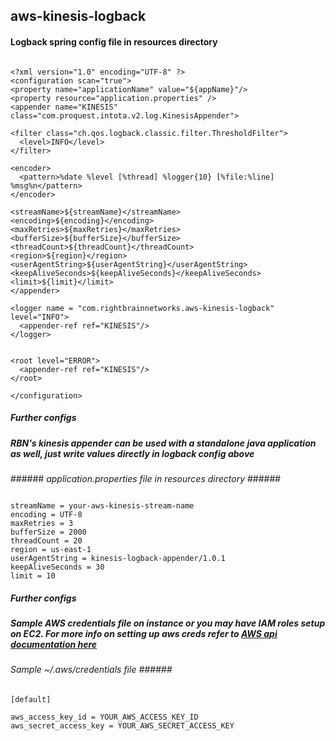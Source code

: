 ## aws-kinesis-logback ##
#### Logback spring config file in resources directory ####
```

<?xml version="1.0" encoding="UTF-8" ?>
<configuration scan="true">
<property name="applicationName" value="${appName}"/>
<property resource="application.properties" />
<appender name="KINESIS"  class="com.proquest.intota.v2.log.KinesisAppender">
    
<filter class="ch.qos.logback.classic.filter.ThresholdFilter">
  <level>INFO</level>
</filter>

<encoder>
  <pattern>%date %level [%thread] %logger{10} [%file:%line] %msg%n</pattern>
</encoder>
        
<streamName>${streamName}</streamName>
<encoding>${encoding}</encoding>
<maxRetries>${maxRetries}</maxRetries>
<bufferSize>${bufferSize}</bufferSize>
<threadCount>${threadCount}</threadCount>
<region>${region}</region>
<userAgentString>${userAgentString}</userAgentString>
<keepAliveSeconds>${keepAliveSeconds}</keepAliveSeconds>
<limit>${limit}</limit>
</appender>

<logger name = "com.rightbrainnetworks.aws-kinesis-logback" level="INFO">
  <appender-ref ref="KINESIS"/>
</logger> 
 
    
<root level="ERROR">
  <appender-ref ref="KINESIS"/>
</root>

</configuration> 
```


##### Further configs #####

##### RBN's kinesis appender can be used with a standalone java application as well, just write values directly in logback config above #####



######<i> application.properties file in resources directory </i>######
```

streamName = your-aws-kinesis-stream-name
encoding = UTF-8
maxRetries = 3
bufferSize = 2000
threadCount = 20
region = us-east-1
userAgentString = kinesis-logback-appender/1.0.1
keepAliveSeconds = 30
limit = 10
```

##### Further configs #####

##### Sample AWS credentials file on instance or you may have IAM roles setup on EC2. For more info on setting up aws creds refer to <a href="http://docs.aws.amazon.com/AWSSdkDocsJava/latest/DeveloperGuide/credentials.html">AWS api documentation here</a> #####
###### <i>Sample ~/.aws/credentials file  </i>######

```
[default]

aws_access_key_id = YOUR_AWS_ACCESS_KEY_ID
aws_secret_access_key = YOUR_AWS_SECRET_ACCESS_KEY
```



